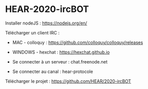 # HEAR-2020-ircBOT
 
Installer nodeJS : https://nodejs.org/en/

Télécharger un client IRC :
- MAC - colloquy : https://github.com/colloquy/colloquy/releases
- WINDOWS - hexchat : https://hexchat.github.io

- Se connecter à un serveur : chat.freenode.net
- Se connecter au canal : hear-protocole

Télécharger le projet : https://github.com/HEAR/2020-ircBOT